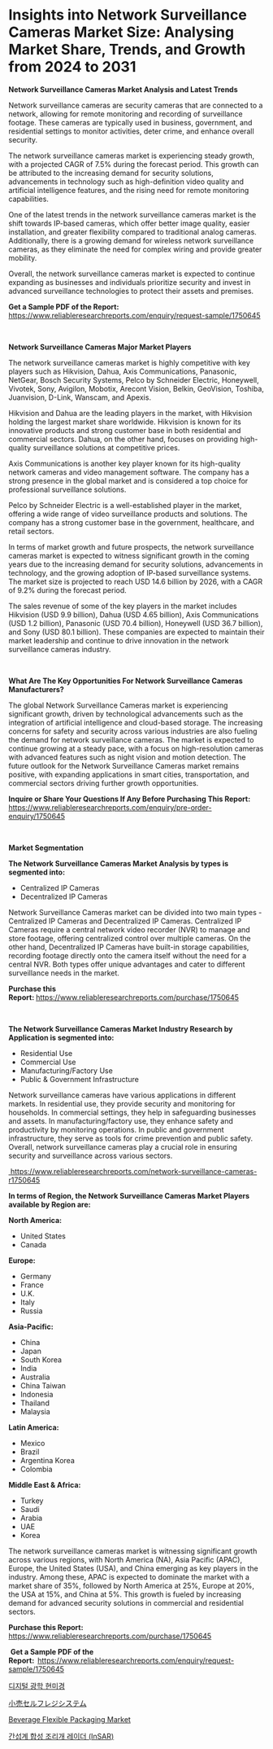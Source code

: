 <p><h1>Insights into Network Surveillance Cameras Market Size: Analysing Market Share, Trends, and Growth from 2024 to 2031</h1></p><p><strong>Network Surveillance Cameras Market Analysis and Latest Trends</strong></p>
<p><p>Network surveillance cameras are security cameras that are connected to a network, allowing for remote monitoring and recording of surveillance footage. These cameras are typically used in business, government, and residential settings to monitor activities, deter crime, and enhance overall security.</p><p>The network surveillance cameras market is experiencing steady growth, with a projected CAGR of 7.5% during the forecast period. This growth can be attributed to the increasing demand for security solutions, advancements in technology such as high-definition video quality and artificial intelligence features, and the rising need for remote monitoring capabilities.</p><p>One of the latest trends in the network surveillance cameras market is the shift towards IP-based cameras, which offer better image quality, easier installation, and greater flexibility compared to traditional analog cameras. Additionally, there is a growing demand for wireless network surveillance cameras, as they eliminate the need for complex wiring and provide greater mobility.</p><p>Overall, the network surveillance cameras market is expected to continue expanding as businesses and individuals prioritize security and invest in advanced surveillance technologies to protect their assets and premises.</p></p>
<p><strong>Get a Sample PDF of the Report:&nbsp;</strong> <a href="https://www.reliableresearchreports.com/enquiry/request-sample/1750645">https://www.reliableresearchreports.com/enquiry/request-sample/1750645</a></p>
<p>&nbsp;</p>
<p><strong>Network Surveillance Cameras Major Market Players</strong></p>
<p><p>The network surveillance cameras market is highly competitive with key players such as Hikvision, Dahua, Axis Communications, Panasonic, NetGear, Bosch Security Systems, Pelco by Schneider Electric, Honeywell, Vivotek, Sony, Avigilon, Mobotix, Arecont Vision, Belkin, GeoVision, Toshiba, Juanvision, D-Link, Wanscam, and Apexis. </p><p>Hikvision and Dahua are the leading players in the market, with Hikvision holding the largest market share worldwide. Hikvision is known for its innovative products and strong customer base in both residential and commercial sectors. Dahua, on the other hand, focuses on providing high-quality surveillance solutions at competitive prices.</p><p>Axis Communications is another key player known for its high-quality network cameras and video management software. The company has a strong presence in the global market and is considered a top choice for professional surveillance solutions.</p><p>Pelco by Schneider Electric is a well-established player in the market, offering a wide range of video surveillance products and solutions. The company has a strong customer base in the government, healthcare, and retail sectors.</p><p>In terms of market growth and future prospects, the network surveillance cameras market is expected to witness significant growth in the coming years due to the increasing demand for security solutions, advancements in technology, and the growing adoption of IP-based surveillance systems. The market size is projected to reach USD 14.6 billion by 2026, with a CAGR of 9.2% during the forecast period.</p><p>The sales revenue of some of the key players in the market includes Hikvision (USD 9.9 billion), Dahua (USD 4.65 billion), Axis Communications (USD 1.2 billion), Panasonic (USD 70.4 billion), Honeywell (USD 36.7 billion), and Sony (USD 80.1 billion). These companies are expected to maintain their market leadership and continue to drive innovation in the network surveillance cameras industry.</p></p>
<p>&nbsp;</p>
<p><strong>What Are The Key Opportunities For Network Surveillance Cameras Manufacturers?</strong></p>
<p><p>The global Network Surveillance Cameras market is experiencing significant growth, driven by technological advancements such as the integration of artificial intelligence and cloud-based storage. The increasing concerns for safety and security across various industries are also fueling the demand for network surveillance cameras. The market is expected to continue growing at a steady pace, with a focus on high-resolution cameras with advanced features such as night vision and motion detection. The future outlook for the Network Surveillance Cameras market remains positive, with expanding applications in smart cities, transportation, and commercial sectors driving further growth opportunities.</p></p>
<p><strong>Inquire or Share Your Questions If Any Before Purchasing This Report:</strong> <a href="https://www.reliableresearchreports.com/enquiry/pre-order-enquiry/1750645">https://www.reliableresearchreports.com/enquiry/pre-order-enquiry/1750645</a></p>
<p>&nbsp;</p>
<p><strong>Market Segmentation</strong></p>
<p><strong>The Network Surveillance Cameras Market Analysis by types is segmented into:</strong></p>
<p><ul><li>Centralized IP Cameras</li><li>Decentralized IP Cameras</li></ul></p>
<p><p>Network Surveillance Cameras market can be divided into two main types - Centralized IP Cameras and Decentralized IP Cameras. Centralized IP Cameras require a central network video recorder (NVR) to manage and store footage, offering centralized control over multiple cameras. On the other hand, Decentralized IP Cameras have built-in storage capabilities, recording footage directly onto the camera itself without the need for a central NVR. Both types offer unique advantages and cater to different surveillance needs in the market.</p></p>
<p><strong>Purchase this Report:&nbsp;</strong><a href="https://www.reliableresearchreports.com/purchase/1750645">https://www.reliableresearchreports.com/purchase/1750645</a></p>
<p>&nbsp;</p>
<p><strong>The Network Surveillance Cameras Market Industry Research by Application is segmented into:</strong></p>
<p><ul><li>Residential Use</li><li>Commercial Use</li><li>Manufacturing/Factory Use</li><li>Public & Government Infrastructure</li></ul></p>
<p><p>Network surveillance cameras have various applications in different markets. In residential use, they provide security and monitoring for households. In commercial settings, they help in safeguarding businesses and assets. In manufacturing/factory use, they enhance safety and productivity by monitoring operations. In public and government infrastructure, they serve as tools for crime prevention and public safety. Overall, network surveillance cameras play a crucial role in ensuring security and surveillance across various sectors.</p></p>
<p><a href="https://www.reliableresearchreports.com/network-surveillance-cameras-r1750645">&nbsp;https://www.reliableresearchreports.com/network-surveillance-cameras-r1750645</a></p>
<p><strong>In terms of Region, the Network Surveillance Cameras Market Players available by Region are:</strong></p>
<p>
    <p> <strong> North America: </strong>
        <ul>
            <li>United States</li>
            <li>Canada</li>
        </ul>
        </p> 
    <p> <strong> Europe: </strong>
        <ul>
            <li>Germany</li>
            <li>France</li>
            <li>U.K.</li>
            <li>Italy</li>
            <li>Russia</li>
        </ul>
        </p> 
    <p> <strong> Asia-Pacific: </strong>
        <ul>
            <li>China</li>
            <li>Japan</li>
            <li>South Korea</li>
            <li>India</li>
            <li>Australia</li>
            <li>China Taiwan</li>
            <li>Indonesia</li>
            <li>Thailand</li>
            <li>Malaysia</li>
        </ul>
        </p> 
    <p> <strong> Latin America: </strong>
        <ul>
            <li>Mexico</li>
            <li>Brazil</li>
            <li>Argentina Korea</li>
            <li>Colombia</li>
        </ul>
        </p> 
    <p> <strong> Middle East & Africa: </strong>
        <ul>
            <li>Turkey</li>
            <li>Saudi</li>
            <li>Arabia</li>
            <li>UAE</li>
            <li>Korea</li>
        </ul>
    </p>
    </p>
<p><p>The network surveillance cameras market is witnessing significant growth across various regions, with North America (NA), Asia Pacific (APAC), Europe, the United States (USA), and China emerging as key players in the industry. Among these, APAC is expected to dominate the market with a market share of 35%, followed by North America at 25%, Europe at 20%, the USA at 15%, and China at 5%. This growth is fueled by increasing demand for advanced security solutions in commercial and residential sectors.</p></p>
<p><strong>Purchase this Report: </strong><a href="https://www.reliableresearchreports.com/purchase/1750645">https://www.reliableresearchreports.com/purchase/1750645</a></p>
<p>&nbsp;<strong>Get a Sample PDF of the Report:&nbsp;&nbsp;</strong><a href="https://www.reliableresearchreports.com/enquiry/request-sample/1750645">https://www.reliableresearchreports.com/enquiry/request-sample/1750645</a></p>
<p><strong></strong></p>
<p><p><a href="https://medium.com/@fredajerde/%EC%A0%9C%ED%92%88-%EC%9C%A0%ED%98%95-%EB%8D%B0%EC%8A%A4%ED%81%AC%ED%83%91-%EB%94%94%EC%A7%80%ED%84%B8-%ED%98%84%EB%AF%B8%EA%B2%BD-%ED%9C%B4%EB%8C%80%EC%9A%A9-%EB%94%94%EC%A7%80%ED%84%B8-%ED%98%84%EB%AF%B8%EA%B2%BD-%EC%B5%9C%EC%A2%85-%EC%82%AC%EC%9A%A9-%EC%83%9D%EB%AA%85-%EA%B3%BC%ED%95%99-%EC%A0%9C%EC%95%BD-%EB%B0%8F-%EC%9D%98%EB%A3%8C-%EC%97%B0%EA%B5%AC-%EC%98%A4%ED%86%A0%EB%AA%A8%ED%8B%B0%EB%B8%8C-%EC%97%90%EB%84%88%EC%A7%80-%EC%9E%A5%EB%B9%84-%EA%B5%90%EC%9C%A1-%EA%B8%B0%ED%83%80-%EB%B0%8F-%EC%A7%80%EC%97%AD-f7b0c9353c11">디지털 광학 현미경</a></p><p><a href="https://medium.com/@frankfurter35566/%E3%82%B0%E3%83%AD%E3%83%BC%E3%83%90%E3%83%AB%E5%B0%8F%E5%A3%B2%E8%87%AA%E5%B7%B1%E3%83%AC%E3%82%B8%E3%82%B7%E3%82%B9%E3%83%86%E3%83%A0%E5%B8%82%E5%A0%B4%E3%81%AE%E8%A6%8F%E6%A8%A1%E3%81%A8%E3%82%B7%E3%82%A7%E3%82%A2%E5%88%86%E6%9E%90-ndash-%E8%A3%BD%E5%93%81%E3%82%BF%E3%82%A4%E3%83%97-%E3%82%A2%E3%83%97%E3%83%AA%E3%82%B1%E3%83%BC%E3%82%B7%E3%83%A7%E3%83%B3-%E5%9C%B0%E5%9F%9F%E5%88%A5-ndash-%E4%BA%88%E6%B8%AC-2024%E5%B9%B4-ndash-2031%E5%B9%B4-faa8d1736cb1">小売セルフレジシステム</a></p><p><a href="https://github.com/brenzgnarento/Market-Research-Report-List-3/blob/main/beverage-flexible-packaging-market.md">Beverage Flexible Packaging Market</a></p><p><a href="https://medium.com/@hermanokutneva7878567/%EC%9D%B8%ED%84%B0%ED%8E%98%EB%A1%9C%EB%A9%94%ED%8A%B8%EB%A6%AD-%ED%95%A9%EC%84%B1%EC%A1%B0%EB%A6%AC-%EB%A0%88%EC%9D%B4%EB%8D%94-insar-%EC%8B%9C%EC%9E%A5%EC%9D%98-%EC%8B%AC%EC%B8%B5-%ED%83%90%EA%B5%AC-%EB%8F%99%ED%96%A5-%EC%8B%9C%EC%9E%A5-%EC%84%B8%EB%B6%84%ED%99%94-%EB%B0%8F-%EA%B2%BD%EC%9F%81-%EB%B6%84%EC%84%9D-c8cf346d03c5">간섭계 합성 조리개 레이더 (InSAR)</a></p></p>